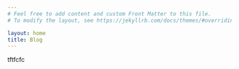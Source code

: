 ```yaml
---
# Feel free to add content and custom Front Matter to this file.
# To modify the layout, see https://jekyllrb.com/docs/themes/#overriding-theme-defaults

layout: home
title: Blog
---
```


<link rel="stylesheet" href="https://cdnjs.cloudflare.com/ajax/libs/font-awesome/4.7.0/css/font-awesome.min.css">


<i class="fa fa-github" style="font-size:36px"></i>

<i class="fa fa-github" style="font-size:36px"></i>
tftfcfc